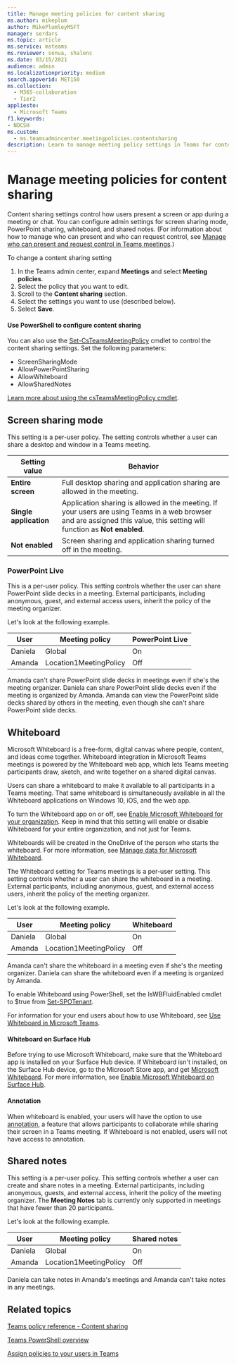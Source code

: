 ```yaml
---
title: Manage meeting policies for content sharing
ms.author: mikeplum
author: MikePlumleyMSFT
manager: serdars
ms.topic: article
ms.service: msteams
ms.reviewer: sonua, shalenc
ms.date: 03/15/2021
audience: admin
ms.localizationpriority: medium
search.appverid: MET150
ms.collection: 
  - M365-collaboration
  - Tier2
appliesto: 
  - Microsoft Teams
f1.keywords:
- NOCSH
ms.custom: 
  - ms.teamsadmincenter.meetingpolicies.contentsharing
description: Learn to manage meeting policy settings in Teams for content sharing.
---
```


# Manage meeting policies for content sharing

Content sharing settings control how users present a screen or app during a meeting or chat. You can configure admin settings for screen sharing mode, PowerPoint sharing, whiteboard, and shared notes. (For information about how to manage who can present and who can request control, see [Manage who can present and request control in Teams meetings](meeting-who-present-request-control.md).)

To change a content sharing setting
1. In the Teams admin center, expand **Meetings** and select **Meeting policies**.
1. Select the policy that you want to edit.
1. Scroll to the **Content sharing** section.
1. Select the settings you want to use (described below).
1. Select **Save**.

#### Use PowerShell to configure content sharing

You can also use the [Set-CsTeamsMeetingPolicy](/powershell/module/skype/set-csteamsmeetingpolicy) cmdlet to control the content sharing settings. Set the following parameters:

- ScreenSharingMode
- AllowPowerPointSharing
- AllowWhiteboard
- AllowSharedNotes

[Learn more about using the csTeamsMeetingPolicy cmdlet](/powershell/module/skype/set-csteamsmeetingpolicy).

## Screen sharing mode

This setting is a per-user policy. The setting controls whether a user can share a desktop and window in a Teams meeting.

|Setting value |Behavior  |
|---------|---------|
|**Entire screen**    | Full desktop sharing and application sharing are allowed in the meeting. |
|**Single application**   | Application sharing is allowed in the meeting. If your users are using Teams in a web browser and are assigned this value, this setting will function as **Not enabled**.  |
|**Not enabled**     |Screen sharing and application sharing turned off in the meeting.       |


### PowerPoint Live

This is a per-user policy. This setting controls whether the user can share PowerPoint slide decks in a meeting. External participants, including anonymous, guest, and external access users, inherit the policy of the meeting organizer.

Let's look at the following example.

|User |Meeting policy  |PowerPoint Live |
|---------|---------|---------|
|Daniela   | Global   | On       |
|Amanda   | Location1MeetingPolicy        | Off   |

Amanda can't share PowerPoint slide decks in meetings even if she's the meeting organizer. Daniela can share PowerPoint slide decks even if the meeting is organized by Amanda. Amanda can view the PowerPoint slide decks shared by others in the meeting, even though she can't share PowerPoint slide decks.

## Whiteboard

Microsoft Whiteboard is a free-form, digital canvas where people, content, and ideas come together. Whiteboard integration in Microsoft Teams meetings is powered by the Whiteboard web app, which lets Teams meeting participants draw, sketch, and write together on a shared digital canvas.

Users can share a whiteboard to make it available to all participants in a Teams meeting. That same whiteboard is simultaneously available in all the Whiteboard applications on Windows 10, iOS, and the web app.

To turn the Whiteboard app on or off, see [Enable Microsoft Whiteboard for your organization](https://support.office.com/article/1caaa2e2-5c18-4bdf-b878-2d98f1da4b24). Keep in mind that this setting will enable or disable Whiteboard for your entire organization, and not just for Teams.

Whiteboards will be created in the OneDrive of the person who starts the whiteboard. For more information, see [Manage data for Microsoft Whiteboard](/microsoft-365/whiteboard/manage-data-organizations).

The Whiteboard setting for Teams meetings is a per-user setting. This setting controls whether a user can share the whiteboard in a meeting. External participants, including anonymous, guest, and external access users, inherit the policy of the meeting organizer.

Let's look at the following example.

|User |Meeting policy  |Whiteboard|
|---------|---------|---------|
|Daniela   | Global   | On       |
|Amanda   | Location1MeetingPolicy        | Off   |

Amanda can't share the whiteboard in a meeting even if she's the meeting organizer. Daniela can share the whiteboard even if a meeting is organized by Amanda.

To enable Whiteboard using PowerShell, set the IsWBFluidEnabled cmdlet to $true from [Set-SPOTenant](/powershell/module/sharepoint-online/set-spotenant).

For information for your end users about how to use Whiteboard, see [Use Whiteboard in Microsoft Teams](https://support.office.com/article/7a6e7218-e9dc-4ccc-89aa-b1a0bb9c31ee).

#### Whiteboard on Surface Hub

Before trying to use Microsoft Whiteboard, make sure that the Whiteboard app is installed on your Surface Hub device. If Whiteboard isn't installed, on the Surface Hub device, go to the Microsoft Store app, and get [Microsoft Whiteboard](https://www.microsoft.com/p/microsoft-whiteboard/9mspc6mp8fm4?activetab=pivot:overviewtab). For more information, see [Enable Microsoft Whiteboard on Surface Hub](https://support.office.com/article/enable-microsoft-whiteboard-on-surface-hub-b5df4539-f735-42ff-b22a-0f5e21be7627).

#### Annotation

When whiteboard is enabled, your users will have the option to use [annotation](/office/use-annotation-while-sharing-your-screen-in-teams), a feature that allows participants to  collaborate while sharing their screen in a Teams meeting. If Whiteboard is not enabled, users will not have access to annotation.

## Shared notes

This setting is a per-user policy. This setting controls whether a user can create and share notes in a meeting. External participants, including anonymous, guests, and external access, inherit the policy of the meeting organizer. The **Meeting Notes** tab is currently only supported in meetings that have fewer than 20 participants.

Let's look at the following example.

|User |Meeting policy  |Shared notes |
|---------|---------|---------|
|Daniela   | Global   | On       |
|Amanda   | Location1MeetingPolicy | Off |

Daniela can take notes in Amanda's meetings and Amanda can't take notes in any meetings.

## Related topics

[Teams policy reference - Content sharing](settings-policies-reference.md#content-sharing)

[Teams PowerShell overview](teams-powershell-overview.md)

[Assign policies to your users in Teams](policy-assignment-overview.md)

